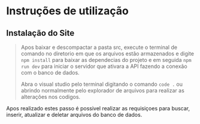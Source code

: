 # Instruções de utilização

## Instalação do Site

>Apos baixar e descompactar a pasta src, execute o terminal de comando no diretorio em que os arquivos estão armazenados e digite `npm install` para baixar as dependecias do projeto e em seguida `npm run dev` para iniciar o servidor que ativara a API fazendo a conexão com o banco de dados.
>
>Abra o visual studio pelo terminal digitando o comando `code .` ou abrindo normalmente pelo explorador de arquivos para realizar as alteraçôes nos codigos.

Apos realizado estes passo é possivel realizar as requisiçoes para buscar, inserir, atualizar e deletar arquivos do banco de dados. 
